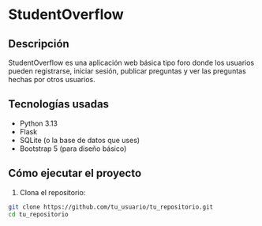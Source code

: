 # StudentOverflow

## Descripción

StudentOverflow es una aplicación web básica tipo foro donde los usuarios pueden registrarse, iniciar sesión, publicar preguntas y ver las preguntas hechas por otros usuarios.

## Tecnologías usadas

- Python 3.13  
- Flask  
- SQLite (o la base de datos que uses)  
- Bootstrap 5 (para diseño básico)  

## Cómo ejecutar el proyecto

1. Clona el repositorio:

```bash
git clone https://github.com/tu_usuario/tu_repositorio.git
cd tu_repositorio
